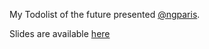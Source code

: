 
My Todolist of the future presented [@ngparis](http://www.meetup.com/AngularJS-Paris/events/219615752/).

Slides are available [here](https://speakerdeck.com/paulsouche/angularjs-plus-typescript-equals-equals-equals-3)
